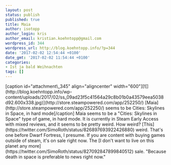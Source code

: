 ```yaml
---
layout: post
status: publish
published: true
title: Maia
author: isotopp
author_login: kris
author_email: kristian.koehntopp@gmail.com
wordpress_id: 344
wordpress_url: http://blog.koehntopp.info/?p=344
date: '2017-02-02 12:54:44 +0100'
date_gmt: '2017-02-02 11:54:44 +0100'
categories:
- Ist ja bald Weihnachten
tags: []
---
```

<p>[caption id="attachment\_345" align="aligncenter" width="600"][![](http://blog.koehntopp.info/wp-content/uploads/2017/02/ss_09ad23f5c41564a29c8b01b0a43579eea5038d92.600x338.jpg)](http://store.steampowered.com/app/252250/) [Maia](http://store.steampowered.com/app/252250/) seems to be Cities: Skylines in Space, in hard mode[/caption] Maia seems to be a "Cities: Skylines in Space" type of game, in hard mode. It is currently in Steam Early Access with mixed reviews, and it seems to be pretty weird. How weird?&nbsp;[This](https://twitter.com/SimoRoth/status/826897693922426880) weird. That's one before Dwarf Fortress, I presume. If you are content with buying games outside of steam, it's on sale right now. The [I don't want to live on this planet any more](https://twitter.com/SimoRoth/status/827092847899840512)&nbsp;sale. "Because death in space is preferable to news right now."</p>

